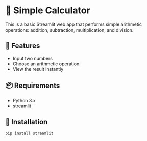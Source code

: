 # 🧮 Simple Calculator

This is a basic Streamlit web app that performs simple arithmetic operations: addition, subtraction, multiplication, and division.

## 🚀 Features
- Input two numbers
- Choose an arithmetic operation
- View the result instantly

## 📦 Requirements
- Python 3.x
- streamlit

## 🔧 Installation
```bash
pip install streamlit
